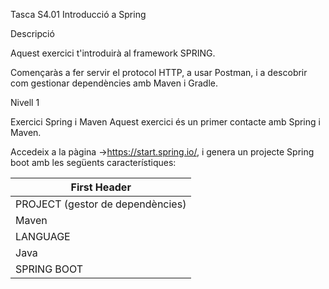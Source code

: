 Tasca S4.01 Introducció a Spring

Descripció

Aquest exercici t'introduirà al framework SPRING.

Començaràs a fer servir el protocol HTTP, a usar Postman, i a descobrir com gestionar dependències amb Maven i Gradle.

Nivell 1

Exercici Spring i Maven
Aquest exercici és un primer contacte amb Spring i Maven.

Accedeix a la pàgina ->https://start.spring.io/, i genera un projecte Spring boot amb les següents característiques:


| First Header  |
| ------------- |
| PROJECT (gestor de dependències) |
| Maven  |
| LANGUAGE |
| Java |
| SPRING BOOT |
